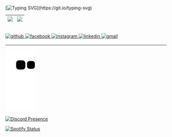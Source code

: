 [![Typing SVG](https://readme-typing-svg.herokuapp.com?font=&color=white&width=650&height=30&lines=print(+%22Ol%C3%A1+dev!+Eu+sou+Matheus%2C+e+esse+%C3%A9+meu+GitHub%22+))](https://git.io/typing-svg)

<img src="https://github-readme-stats.vercel.app/api?username=mth-gama&show_icons=true&theme=react&include_all_commits=true">|<a><img src="https://github-readme-stats.vercel.app/api/top-langs/?username=mth-gama&show_icons=true&theme=react&layout=compact" height="150"></a>
|--|--|

<br/>  
<a href="https://github.com/a](https://github.com/mth-gama" target="_blank">
<img src=https://img.shields.io/badge/github-%23000000.svg?&style=for-the-badge&logo=github&logoColor=white alt=github style="margin-bottom: 5px;" />
</a>
<a href="https://www.facebook.com/matheus.gamamalagoline/" target="_blank">
<img src=https://img.shields.io/badge/facebook-%232E87FB.svg?&style=for-the-badge&logo=facebook&logoColor=white alt=facebook style="margin-bottom: 5px;" />
</a>
<a href="https://www.instagram.com/mth_gama/" target="_blank">
<img src=https://img.shields.io/badge/instagram-purple.svg?&style=for-the-badge&logo=instagram&logoColor=white alt=instagram style="margin-bottom: 5px;" />
</a>
<a href="https://www.linkedin.com/in/matheus-gama-032516181/" target="_blank">
<img src=https://img.shields.io/badge/linkedin-%231E77B5.svg?&style=for-the-badge&logo=linkedin&logoColor=white alt=linkedin style="margin-bottom: 5px;" />
</a>  
<a href="matheusgama821@gmail.com" target="_blank">
<img src=https://img.shields.io/badge/gmail-red.svg?&style=for-the-badge&logo=gmail&logoColor=white alt=gmail style="margin-bottom: 5px;" />
</a>
<br />

----
![snake gif](https://github.com/mth-gama/mth-gama/blob/output/github-contribution-grid-snake.svg)

[![Discord Presence](https://lanyard-profile-readme.vercel.app/api/952574663916154960)](https://discord.com/users/429474653291937804)

[![Spotify Status](https://spotify-readme-badge.vercel.app/api/now-playing)](https://github.com/akellbl4/spotify-badge)

